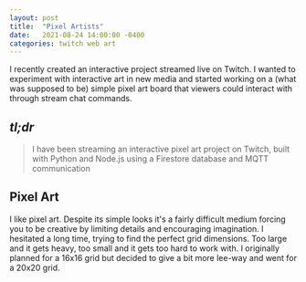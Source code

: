 ```yaml
---
layout: post
title:  "Pixel Artists"
date:   2021-08-24 14:00:00 -0400
categories: twitch web art
---
```


I recently created an interactive project streamed live on Twitch. I wanted to experiment with interactive art in new media and started working on a (what was supposed to be) simple pixel art board that viewers could interact with through stream chat commands.

## _tl;dr_

> I have been streaming an interactive pixel art project on Twitch, built with Python and Node.js using a Firestore database and MQTT communication

## Pixel Art

I like pixel art. Despite its simple looks it's a fairly difficult medium forcing you to be creative by limiting details and encouraging imagination. I hesitated a long time, trying to find the perfect grid dimensions. Too large and it gets heavy, too small and it gets too hard to work with. I originally planned for a 16x16 grid but decided to give a bit more lee-way and went for a 20x20 grid. 

